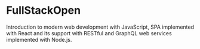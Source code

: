 # FullStackOpen
Introduction to modern web development with JavaScript, SPA implemented with React and its support with RESTful and GraphQL web services implemented with Node.js.

